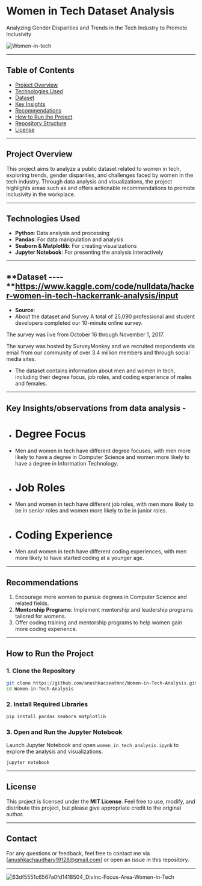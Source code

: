 

# Women in Tech Dataset Analysis

Analyzing Gender Disparities and Trends in the Tech Industry to Promote Inclusivity

![Women-in-tech](https://github.com/user-attachments/assets/e87e890a-67f2-43f8-a3ca-aef01f50fa69)


---

## Table of Contents
- [Project Overview](#project-overview)
- [Technologies Used](#technologies-used)
- [Dataset](#dataset)
- [Key Insights](#key-insights)
- [Recommendations](#recommendations)
- [How to Run the Project](#how-to-run-the-project)
- [Repository Structure](#repository-structure)
- [License](#license)

---

## Project Overview
This project aims to analyze a public dataset related to women in tech, exploring trends, gender disparities, and challenges faced by women in the tech industry. Through data analysis and visualizations, the project highlights areas such as and offers actionable recommendations to promote inclusivity in the workplace.

---

## Technologies Used
- **Python**: Data analysis and processing
- **Pandas**: For data manipulation and analysis
- **Seaborn & Matplotlib**: For creating visualizations
- **Jupyter Notebook**: For presenting the analysis interactively

---

## **Dataset ---- **https://www.kaggle.com/code/nulldata/hacker-women-in-tech-hackerrank-analysis/input
- **Source**:
- About the dataset and Survey
A total of 25,090 professional and student developers completed our 10-minute online survey.

The survey was live from October 16 through November 1, 2017.

The survey was hosted by SurveyMonkey and we recruited respondents via email from our community of over 3.4 million members and through social media sites.

- The dataset contains information about men and women in tech, including their degree focus, job roles, and coding experience of males and females.
---

##  Key Insights/observations from data analysis -
- # Degree Focus
- Men and women in tech have different degree focuses, with men more likely to have a degree in Computer Science and women more likely to have a degree in Information Technology.
- # Job Roles
-  Men and women in tech have different job roles, with men more likely to be in senior roles and women more likely to be in junior roles.
- # Coding Experience
-  Men and women in tech have different coding experiences, with men more likely to have started coding at a younger age.

---

## **Recommendations**
1.   Encourage more women to pursue degrees in Computer Science and related fields.
2. **Mentorship Programs**: Implement mentorship and leadership programs tailored for womens.
3.  Offer coding training and mentorship programs to help women gain more coding experience.

---

## **How to Run the Project**

### **1. Clone the Repository**
```bash
git clone https://github.com/anushkacseatmnc/Women-in-Tech-Analysis.git
cd Women-in-Tech-Analysis
```

### **2. Install Required Libraries**
```bash
pip install pandas seaborn matplotlib
```

### **3. Open and Run the Jupyter Notebook**
Launch Jupyter Notebook and open `women_in_tech_analysis.ipynb` to explore the analysis and visualizations.
```bash
jupyter notebook
```

---

## **License**
This project is licensed under the **MIT License**. Feel free to use, modify, and distribute this project, but please give appropriate credit to the original author.

---

## **Contact**
For any questions or feedback, feel free to contact me via [anushkachaudhary19128@gmail.com] or open an issue in this repository.

---

![63df5551c6567a0fd1418504_DivInc-Focus-Area-Women-in-Tech](https://github.com/user-attachments/assets/57bb1d0a-2b62-4a55-bdfc-01c59abada60)

